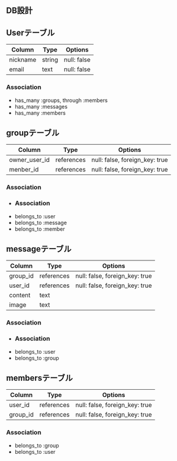 ## DB設計
## Userテーブル

|Column|Type|Options|
|------|----|-------|
|nickname|string|null: false|
|email|text|null: false|

### Association
- has_many :groups, through :members
- has_many :messages
- has_many :members

## groupテーブル

|Column|Type|Options|
|------|----|-------|
|owner_user_id|references|null: false, foreign_key: true|
|menber_id|references|null: false, foreign_key: true|

### Association
- ### Association
- belongs_to :user
- belongs_to :message
- belongs_to :member

## messageテーブル

|Column|Type|Options|
|------|----|-------|
|group_id|references|null: false, foreign_key: true|
|user_id|references|null: false, foreign_key: true|
|content|text|
|image|text|

### Association
- ### Association
- belongs_to :user
- belongs_to :group

## membersテーブル

|Column|Type|Options|
|------|----|-------|
|user_id|references|null: false, foreign_key: true|
|group_id|references|null: false, foreign_key: true|

### Association
- belongs_to :group
- belongs_to :user
